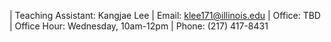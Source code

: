 | Teaching Assistant: Kangjae Lee
| Email: klee171@illinois.edu
| Office: TBD
| Office Hour: Wednesday, 10am-12pm
| Phone: (217) 417-8431
